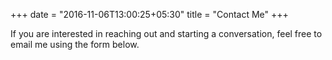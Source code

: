 +++
date = "2016-11-06T13:00:25+05:30"
title = "Contact Me"
+++

If you are interested in reaching out and starting a conversation, feel free to email me using the form below.
